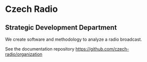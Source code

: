 # Czech Radio 

## Strategic Development Department

We create software and methodology to analyze a radio broadcast.

See the documentation repository https://github.com/czech-radio/organization
